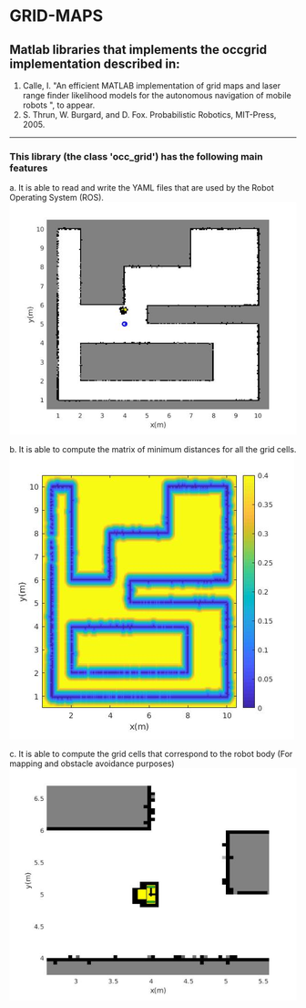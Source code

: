 # GRID-MAPS
## Matlab libraries that implements the occgrid implementation described in:

1. Calle, I. "An efficient MATLAB implementation of grid maps and laser range finder likelihood models for the autonomous navigation of mobile robots ", to appear.
2. S. Thrun, W. Burgard, and D. Fox. Probabilistic Robotics, MIT-Press, 2005.

---
### This library (the class 'occ_grid') has the following main features

  a. It is able to read and write the YAML files that are used by the Robot Operating System (ROS).
![Alt text](grid_map.jpg?raw=true "Title")

  b. It is able to compute the matrix of minimum distances for all the grid cells.
![Alt text](min_distances.jpg?raw=true "Title")

  c. It is able to compute the grid cells that correspond to the robot body (For mapping and obstacle avoidance purposes)
![Alt text](robot_space.jpg?raw=true "Title")
